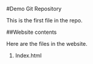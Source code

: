 #Demo Git Repository

This is the first file in the repo.

##Website contents

Here are the files in the website.

1. Index.html
